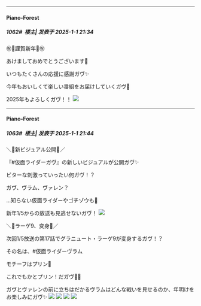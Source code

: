 ﻿
*****

####  Piano-Forest  
##### 1062#         楼主| 发表于 2025-1-1 21:34

㊗️🎍謹賀新年🎍㊗️

あけましておめでとうございます🌅

いつもたくさんの応援に感謝ガヴ✨

今年もおいしくて楽しい番組をお届けしていくガヴ🍇 

2025年もよろしくガヴ！！
<img src="https://p.sda1.dev/21/d1dc0354f9df51ce9b6b09f9d60017dd/20250101_213423.jpg" referrerpolicy="no-referrer">


*****

####  Piano-Forest  
##### 1063#         楼主| 发表于 2025-1-1 21:44

＼🍰新ビジュアル公開🍫／

 『#仮面ライダーガヴ』の新しいビジュアルが公開ガヴ✨

ビターな刺激っていったい何ガヴ！？

ガヴ、ヴラム、ヴァレン？

…知らない仮面ライダーやゴチゾウも💨

新年1/5からの放送も見逃せないガヴ！
<img src="https://p.sda1.dev/21/9e53be5f5f2c8fdef301e2e68b95c5f0/20241231_005442.jpg" referrerpolicy="no-referrer">

＼🪼ラーゲ9、変身🍮／

次回1/5放送の第17話でグラニュート・ラーゲ9が変身するガヴ！？

その名は、#仮面ライダーヴラム 

モチーフはプリン🍮

これでもかとプリン！だガヴ🍮🍮

ガヴとヴァレンの前に立ちはだかるヴラムはどんな戦いを見せるのか、年明けをお楽しみにガヴ✨
<img src="https://p.sda1.dev/21/7e889c689f8cc589d30032221fe31cfb/20241231_005454.jpg" referrerpolicy="no-referrer">
<img src="https://p.sda1.dev/21/3fd40df135ad8c5d173b1c99c24caecf/007wOWmbgy1hwtfpslw1wj30xc0m879d.jpg" referrerpolicy="no-referrer">
<img src="https://p.sda1.dev/21/d6c356540fdd356ba7dcc7fd9fcfb189/20241231_005458.jpg" referrerpolicy="no-referrer">
<img src="https://p.sda1.dev/21/ace63538e05916da6ab03ecec8af908e/20241231_005500.jpg" referrerpolicy="no-referrer">


